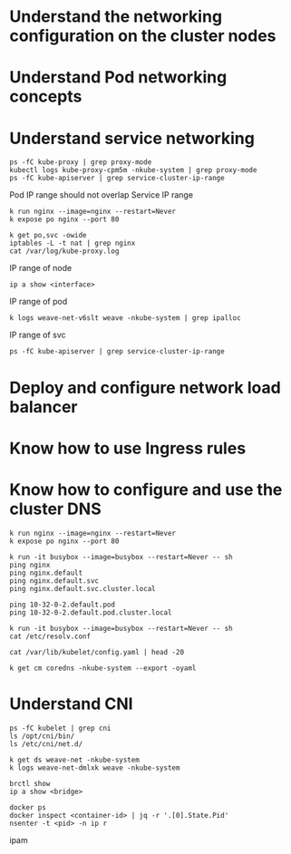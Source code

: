 # Understand the networking configuration on the cluster nodes
# Understand Pod networking concepts
# Understand service networking
```
ps -fC kube-proxy | grep proxy-mode
kubectl logs kube-proxy-cpm5m -nkube-system | grep proxy-mode
ps -fC kube-apiserver | grep service-cluster-ip-range
```
Pod IP range should not overlap Service IP range
```
k run nginx --image=nginx --restart=Never
k expose po nginx --port 80

k get po,svc -owide
iptables -L -t nat | grep nginx
cat /var/log/kube-proxy.log
```
IP range of node
```
ip a show <interface>
```
IP range of pod
```
k logs weave-net-v6slt weave -nkube-system | grep ipalloc
```
IP range of svc
```
ps -fC kube-apiserver | grep service-cluster-ip-range
```
# Deploy and configure network load balancer
# Know how to use Ingress rules
# Know how to configure and use the cluster DNS
```
k run nginx --image=nginx --restart=Never
k expose po nginx --port 80

k run -it busybox --image=busybox --restart=Never -- sh
ping nginx
ping nginx.default
ping nginx.default.svc
ping nginx.default.svc.cluster.local

ping 10-32-0-2.default.pod
ping 10-32-0-2.default.pod.cluster.local
```
```
k run -it busybox --image=busybox --restart=Never -- sh
cat /etc/resolv.conf
```
```
cat /var/lib/kubelet/config.yaml | head -20
```
```
k get cm coredns -nkube-system --export -oyaml
```
# Understand CNI
```
ps -fC kubelet | grep cni
ls /opt/cni/bin/
ls /etc/cni/net.d/
```
```
k get ds weave-net -nkube-system
k logs weave-net-dmlxk weave -nkube-system
```
```
brctl show
ip a show <bridge>
```
```
docker ps
docker inspect <container-id> | jq -r '.[0].State.Pid'
nsenter -t <pid> -n ip r
```
ipam
